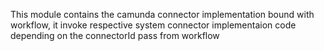 This module contains the camunda connector implementation bound with workflow, it invoke respective system connector implementaion code depending on the connectorId pass from workflow